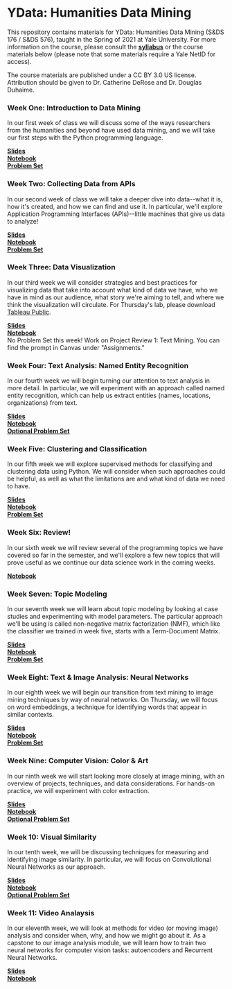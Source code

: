 # YData: Humanities Data Mining

This repository contains materials for YData: Humanities Data Mining (S&DS 176 / S&DS 576), taught in the Spring of 2021 at Yale University. For more information on the course, please consult the [**syllabus**](https://github.com/YaleDHLab/humanities-data-mining/blob/master/ydata-syllabus-2021.pdf) or the course materials below (please note that some materials require a Yale NetID for access).

The course materials are published under a CC BY 3.0 US license. Attribution should be given to Dr. Catherine DeRose and Dr. Douglas Duhaime.

### Week One: Introduction to Data Mining

In our first week of class we will discuss some of the ways researchers from the humanities and beyond have used data mining, and we will take our first steps with the Python programming language.

[**Slides**](https://docs.google.com/presentation/d/1W9NwnJdt28Q3iIa5D6CH5DEPj6Ct2zUoJyO345ivC_g/edit?usp=sharing)<br/>
[**Notebook**](https://colab.research.google.com/drive/13s60tjYC5b6BvBcoRnzk6RZJoTtHvLE1?usp=sharing)<br/>
[**Problem Set**](https://colab.research.google.com/drive/1igGn4rqrweJvvZ19CicnuLzj6Uz_XMzi?usp=sharing)<br/>

### Week Two: Collecting Data from APIs

In our second week of class we will take a deeper dive into data--what it is, how it's created, and how we can find and use it. In particular, we'll explore Application Programming Interfaces (APIs)--little machines that give us data to analyze!

[**Slides**](https://docs.google.com/presentation/d/1Dl3BH10sis2ySWeNeX8f1j9AWhIqUilcKlU6Oqeo4kw/edit?usp=sharing)<br/>
[**Notebook**](https://colab.research.google.com/drive/1TjJhjw1BhhYN6EfAL8c8TZ4-VrHoKfvJ?usp=sharing)<br/>
[**Problem Set**](https://colab.research.google.com/drive/1PYYXuSlhJJhA4W55g2OW_9wftf-Ov2j9?usp=sharing)<br/>

### Week Three: Data Visualization

In our third week we will consider strategies and best practices for visualizing data that take into account what kind of data we have, who we have in mind as our audience, what story we're aiming to tell, and where we think the visualization will circulate. For Thursday's lab, please download [Tableau Public](https://public.tableau.com/en-us/s/).

[**Slides**](https://docs.google.com/presentation/d/10hK_tJwJ_3YFe3cvkC2ma-AUeMVdyI0sihODv47Gb0M/edit?usp=sharing)<br/>
[**Notebook**](https://github.com/YaleDHLab/humanities-data-mining/blob/master/workshop-materials/tableau-workshop/README.md)<br/>
No Problem Set this week! Work on Project Review 1: Text Mining. You can find the prompt in Canvas under "Assignments."<br/>

### Week Four: Text Analysis: Named Entity Recognition

In our fourth week we will begin turning our attention to text analysis in more detail. In particular, we will experiment with an approach called named entity recognition, which can help us extract entities (names, locations, organizations) from text.

[**Slides**](https://docs.google.com/presentation/d/1YvE_UPaMkkEyq2ULizseRM66LV-4ntQn-0BVrKtO0lY/edit?usp=sharing)<br/>
[**Notebook**](https://colab.research.google.com/drive/10ZdzRUcc2pT93u0kLNJt3ZdAUNCNgf_K?usp=sharing)<br/>
[**Optional Problem Set**](https://colab.research.google.com/drive/1sY1FSCOXCSR9wnAI8AhzqvGdWQGug7k0?usp=sharing)<br/>

### Week Five: Clustering and Classification

In our fifth week we will explore supervised methods for classifying and clustering data using Python. We will consider when such approaches could be helpful, as well as what the limitations are and what kind of data we need to have.

[**Slides**](https://docs.google.com/presentation/d/1qerfYY6o9_JTINxLLDSZKIBsUEoOoVBt61FwVuaVCYU/edit?usp=sharing)<br/>
[**Notebook**](https://colab.research.google.com/drive/14K7ITjIvNB0mEGBpWh8AvMPviTLoD4y2?usp=sharing)<br/>
[**Problem Set**](https://colab.research.google.com/drive/1TXmg8OgUyoJhBKu5xJNEJPWEAJysWCJ8?usp=sharing)<br/>

### Week Six: Review!

In our sixth week we will review several of the programming topics we have covered so far in the semester, and we'll explore a few new topics that will prove useful as we continue our data science work in the coming weeks.

[**Notebook**](https://colab.research.google.com/drive/1xbQebx6f5tabjqJs9rOInxs2XG6HSPQm?usp=sharing)<br/>

### Week Seven: Topic Modeling

In our seventh week we will learn about topic modeling by looking at case studies and experimenting with model parameters. The particular approach we'll be using is called non-negative matrix factorization (NMF), which like the classifier we trained in week five, starts with a Term-Document Matrix.

[**Slides**](https://docs.google.com/presentation/d/1igf2E6DuUwL8kTHKsOPEJlcLZzIuXpHc0QPjvczjv2Q/edit?usp=sharing)<br/>
[**Notebook**](https://colab.research.google.com/drive/1emPAuctrYHkOjx92kAkmql0tmlrV-wtI?usp=sharing)<br/>
[**Problem Set**](https://colab.research.google.com/drive/1ffGWP-9CI092oETqdJxe35eG4xYYNssO?usp=sharing)<br/>

### Week Eight: Text & Image Analysis: Neural Networks

In our eighth week we will begin our transition from text mining to image mining techniques by way of neural networks. On Thursday, we will focus on word embeddings, a technique for identifying words that appear in similar contexts.

[**Slides**](https://docs.google.com/presentation/d/1rGTACVTCKt6iMkgAytqnzot7qMAS973VrvFPuyLV1wg/edit?usp=sharing)<br/>
[**Notebook**](https://colab.research.google.com/drive/1WEwQoMLfmBAJJfgSneOikyOncdR-ThQu?usp=sharing)<br/>
[**Problem Set**](https://colab.research.google.com/drive/1o6E2M9yfNNnzzqmwEk8ycH3YveMpIQQt?usp=sharing)<br/>

### Week Nine: Computer Vision: Color & Art

In our ninth week we will start looking more closely at image mining, with an overview of projects, techniques, and data considerations. For hands-on practice, we will experiment with color extraction.

[**Slides**](https://docs.google.com/presentation/d/1Ndz0hvjppo_oxIUPPpsevhYd7MWjYHaYwGVTsmgUgnw/edit?usp=sharing)<br/>
[**Notebook**](https://colab.research.google.com/drive/1e_0CA3Pa44DkimQX5QE_Y-gWvDx-qGoI?usp=sharing)<br/>
[**Optional Problem Set**](https://colab.research.google.com/drive/12P9WsbVG4ra4YQAn98Oti8jbxhwltN5R?usp=sharing)<br/>

### Week 10: Visual Similarity

In our tenth week, we will be discussing techniques for measuring and identifying image similarity. In particular, we will focus on Convolutional Neural Networks as our approach.

[**Slides**](https://docs.google.com/presentation/d/1lH1Rnb_lrYx7jOlOrnBwUb5nItZobNewLNnymxouGB4/edit?usp=sharing)<br/>
[**Notebook**](https://colab.research.google.com/drive/16Ns9-KV1q1zskknWF9VQ98SZaABxSa0N?usp=sharing)<br/>
[**Optional Problem Set**](https://colab.research.google.com/drive/1EQUP984N7rqk308Qa3WfbBjNK-AWlgZa?usp=sharing)<br/>

### Week 11: Video Analaysis

In our eleventh week, we will look at methods for video (or moving image) analysis and consider when, why, and how we might go about it. As a capstone to our image analysis module, we will learn how to train two neural networks for computer vision tasks: autoencoders and Recurrent Neural Networks. 

[**Slides**](https://docs.google.com/presentation/d/13o3YdHvxkosFMrytLbbh52laT6W9-gLgrIQrOcShFJk/edit?usp=sharing)<br/>
[**Notebook**](https://colab.research.google.com/drive/1wRULZeFCKW1VKkZlgRGTIuArGFOC2G38?usp=sharing)<br/>
